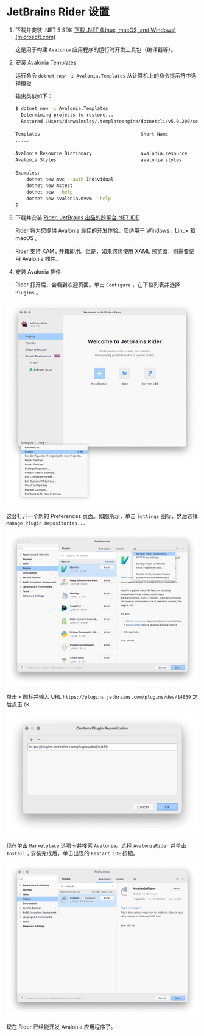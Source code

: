 # JetBrains Rider 设置



1. 下载并安装 .NET 5 SDK [下载 .NET \(Linux, macOS, and Windows\) \(microsoft.com\)](https://dotnet.microsoft.com/download)

   这是用于构建 `Avalonia` 应用程序的运行时开发工具包（编译器等）。

2. 安装 Avalonia Templates

   运行命令 `dotnet new -i Avalonia.Templates` 从计算机上的命令提示符中选择模板

   输出类似如下：

   ```bash
   $ dotnet new -i Avalonia.Templates
     Determining projects to restore...
     Restored /Users/danwalmsley/.templateengine/dotnetcli/v5.0.200/scratch/restore.csproj (in 706 ms).

   Templates                                     Short Name            Language    Tags
   .....

   Avalonia Resource Dictionary                  avalonia.resource                 ui/xaml/avalonia/avaloniaui
   Avalonia Styles                               avalonia.styles                   ui/xaml/avalonia/avaloniaui

   Examples:
       dotnet new mvc --auth Individual
       dotnet new mstest
       dotnet new --help
       dotnet new avalonia.mvvm --help
   $
   ```

3. 下载并安装 [Rider: JetBrains 出品的跨平台.NET IDE](https://www.jetbrains.com/zh-cn/rider/)

   Rider 将为您提供 Avalonia 最佳的开发体验。它适用于 Windows、Linux 和 macOS 。

   Rider 支持 XAML 开箱即用。但是，如果您想使用 XAML 预览器，则需要使用 Avalonia 插件。

4. 安装 Avalonia 插件

   Rider 打开后，会看到欢迎页面。单击 `Configure` ，在下拉列表并选择 `Plugins` 。

![rider-welcome](<../../../.gitbook/assets/jetbrains-rider-setup-1-rider-welcome.png>)

这会打开一个新的 Preferences 页面。如图所示，单击 `Settings` 图标，然后选择 `Manage Plugin Repositories...`

![configure-plugin-repos](<../../../.gitbook/assets/jetbrains-rider-setup-2-configure-plugin-repos.png>)

单击 `+` 图标并输入 URL `https://plugins.jetbrains.com/plugins/dev/14839` 之后点击 `OK`:

![enter-plugin-repo](<../../../.gitbook/assets/jetbrains-rider-setup-3-enter-plugin-repo.png>)

现在单击 `Marketplace` 选项卡并搜索 `Avalonia`。选择 `AvaloniaRider` 并单击 `Install`；安装完成后，单击出现的 `Restart IDE` 按钮。

![plugin-install](<../../../.gitbook/assets/jetbrains-rider-setup-4-plugin-install.png>)

现在 Rider 已经能开发 Avalonia 应用程序了。
